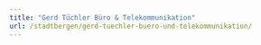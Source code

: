 ```yaml
---
title: "Gerd Tüchler Büro & Telekommunikation"
url: /stadtbergen/gerd-tuechler-buero-und-telekommunikation/
---
```

